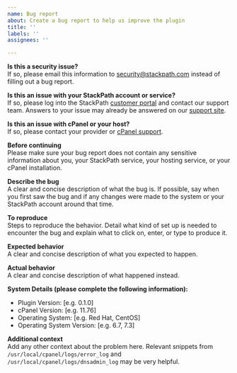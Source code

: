 ```yaml
---
name: Bug report
about: Create a bug report to help us improve the plugin
title: ''
labels: ''
assignees: ''

---
```


**Is this a security issue?**  
If so, please email this information to [security@stackpath.com](mailto:security@stackpath.com) 
instead of filling out a bug report. 

**Is this an issue with your StackPath account or service?**  
If so, please log into the StackPath [customer portal](https://control.stackpath.com/) 
and contact our support team. Answers to your issue may already be answered on 
our [support site](https://support.stackpath.com/). 

**Is this an issue with cPanel or your host?**  
If so, please contact your provider or [cPanel support](https://cpanel.net/support/).

**Before continuing**  
Please make sure your bug report does not contain any sensitive information 
about you, your StackPath service, your hosting service, or your cPanel 
installation.

**Describe the bug**  
A clear and concise description of what the bug is. If possible, say when you 
first saw the bug and if any changes were made to the system or your StackPath 
account around that time.

**To reproduce**  
Steps to reproduce the behavior. Detail what kind of set up is needed to 
encounter the bug and explain what to click on, enter, or type to produce it. 

**Expected behavior**  
A clear and concise description of what you expected to happen.

**Actual behavior**  
A clear and concise description of what happened instead.

**System Details (please complete the following information):**
 * Plugin Version: [e.g. 0.1.0]
 * cPanel Version: [e.g. 11.76]
 * Operating System: [e.g. Red Hat, CentOS]
 * Operating System Version: [e.g. 6.7, 7.3]

**Additional context**  
Add any other context about the problem here. Relevant snippets from 
`/usr/local/cpanel/logs/error_log` and `/usr/local/cpanel/logs/dnsadmin_log` may 
be very helpful.

